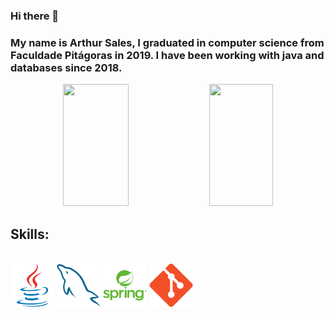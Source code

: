 ### Hi there 👋


### My name is Arthur Sales, I graduated in computer science from Faculdade Pitágoras in 2019. I have been working with java and databases since 2018.

<div align="center">
   <img width="45.5%" height="195px" src="https://github-readme-stats.vercel.app/api?username=arthurr-jpg&show_icons=true&theme=highcontrast">
   <img width="45%" height="195px" src="https://github-readme-stats.vercel.app/api/top-langs/?username=arthurr-jpg&hide_progress=true&theme=highcontrast">
</div>

<h2 allign="center"> Skills:</h2>
<div style="display: inline_block"><br>
  <img align="center" alt="Arthur-Java" height="70" width="70" src="https://raw.githubusercontent.com/devicons/devicon/master/icons/java/java-original.svg">
  <img align="center" alt="Arthur-MySQL" height="70" width="70" src="https://raw.githubusercontent.com/devicons/devicon/master/icons/mysql/mysql-original.svg">
  <img align="center" alt="Arthur-Spring" height="70" width="70" src="https://raw.githubusercontent.com/devicons/devicon/master/icons/spring/spring-original-wordmark.svg">
   <img align="center" alt="Arthur-Git" height="70" width="70" src="https://raw.githubusercontent.com/devicons/devicon/master/icons/git/git-original.svg">
</div>



